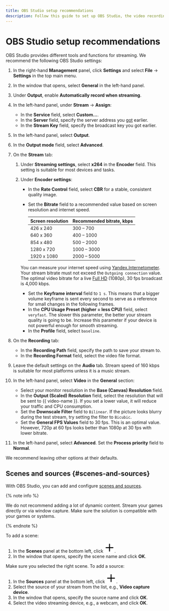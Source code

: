 ```yaml
---
title: OBS Studio setup recommendations
description: Follow this guide to set up OBS Studio, the video recording and live streaming software.
---
```


# OBS Studio setup recommendations

OBS Studio provides different tools and functions for streaming. We recommend the following OBS Studio settings:

1. In the right-hand **Management** panel, click **Settings** and select **File** → **Settings** in the top main menu.
1. In the window that opens, select **General** in the left-hand panel.
1. Under **Output**, enable **Automatically record when streaming**.
1. In the left-hand panel, under **Stream** → **Assign**:

   * In the **Service** field, select **Custom...**.
   * In the **Server** field, specify the server address you [got](../../streaming.md#create-stream) earlier.
   * In the **Stream Key** field, specify the broadcast key you got earlier.

1. In the left-hand panel, select **Output**.
1. In the **Output mode** field, select **Advanced**.
1. On the **Stream** tab:

   1. Under **Streaming settings**, select **х264** in the **Encoder** field. This setting is suitable for most devices and tasks.
   1. Under **Encoder settings**:

      * In the **Rate Control** field, select **CBR** for a stable, consistent quality image.
      * Set the **Bitrate** field to a recommended value based on screen resolution and internet speed.

        | Screen resolution | Recommended bitrate, kbps |
        | --- | --- |
        | 426 x 240 | 300 – 700 |
        | 640 x 360 | 400 – 1000 |
        | 854 x 480 | 500 – 2000 |
        | 1280 x 720 | 1000 – 3000 |
        | 1920 x 1080 | 2000 – 5000 |

       You can measure your internet speed using [Yandex.Internetometer](https://yandex.ru/internet). Your stream bitrate must not exceed the `Outgoing connection` value. The optimal video bitrate for a live [Full HD](https://ru.wikipedia.org/wiki/Full_HD) (1080p), 30 fps broadcast is 4,000 kbps.

      * Set the **Keyframe interval** field to `1 s`. This means that a bigger volume keyframe is sent every second to serve as a reference for small changes in the following frames.
      * In the **CPU Usage Preset (higher = less CPU)** field, select `veryfast`. The slower this parameter, the better your stream quality is going to be. Increase this parameter if your device is not powerful enough for smooth streaming. 
      * In the **Profile** field, select `baseline`.

1. On the **Recording** tab:

   * In the **Recording Path** field, specify the path to save your stream to.
   * In the **Recording Format** field, select the video file format.

1. Leave the default settings on the **Audio** tab. Stream speed of 160 kbps is suitable for most platforms unless it is a music stream.
1. In the left-hand panel, select **Video** in the **General** section:

   * Select your monitor resolution in the **Base (Canvas) Resolution** field.
   * In the **Output (Scaled) Resolution** field, select the resolution that will be sent to {{ video-name }}. If you set a lower value, it will reduce your traffic and CPU consumption.
   * Set the **Downscale Filter** field to `Bilinear`. If the picture looks blurry during the test stream, try setting the filter to `Bicubic`.
   * Set the **General FPS Values** field to 30 fps. This is an optimal value. However, 720p at 60 fps looks better than 1080p at 30 fps with lower bitrate.

1. In the left-hand panel, select **Advanced**. Set the **Process priority** field to **Normal**.

We recommend leaving other options at their defaults.


## Scenes and sources {#scenes-and-sources}

With OBS Studio, you can add and configure [scenes and sources](https://obsproject.com/kb/obs-studio-overview#scenes-and-sources).

{% note info %}

We do not recommend adding a lot of dynamic content. Stream your games directly or via window capture. Make sure the solution is compatible with your games or systems.

{% endnote %}

To add a scene:

1. In the **Scenes** panel at the bottom left, click ![plus-sign](../../../_assets/console-icons/plus.svg).
1. In the window that opens, specify the scene name and click **OK**.

Make sure you selected the right scene. To add a source:

1. In the **Sources** panel at the bottom left, click ![plus-sign](../../../_assets/console-icons/plus.svg).
1. Select the source of your stream from the list, e.g., **Video capture device**.
1. In the window that opens, specify the source name and click **OK**.
1. Select the video streaming device, e.g., a webcam, and click **OK**.
